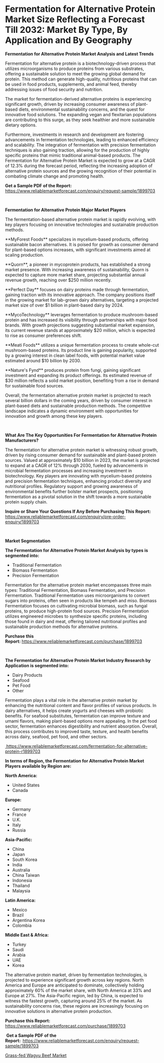 <p><h1>Fermentation for Alternative Protein Market Size Reflecting a Forecast Till 2032: Market By Type, By Application and By Geography</h1></p><p><strong>Fermentation for Alternative Protein Market Analysis and Latest Trends</strong></p>
<p><p>Fermentation for alternative protein is a biotechnology-driven process that utilizes microorganisms to produce proteins from various substrates, offering a sustainable solution to meet the growing global demand for protein. This method can generate high-quality, nutritious proteins that can be used in food products, supplements, and animal feed, thereby addressing issues of food security and nutrition.</p><p>The market for fermentation-derived alternative proteins is experiencing significant growth, driven by increasing consumer awareness of plant-based diets, environmental sustainability concerns, and the quest for innovative food solutions. The expanding vegan and flexitarian populations are contributing to this surge, as they seek healthier and more sustainable dietary options. </p><p>Furthermore, investments in research and development are fostering advancements in fermentation technologies, leading to enhanced efficiency and scalability. The integration of fermentation with precision fermentation techniques is also gaining traction, allowing for the production of highly specific proteins that mimic traditional animal-based products. The Fermentation for Alternative Protein Market is expected to grow at a CAGR of 12.3% during the forecast period, reflecting the increasing adoption of alternative protein sources and the growing recognition of their potential in combating climate change and promoting health.</p></p>
<p><strong>Get a Sample PDF of the Report:&nbsp;</strong> <a href="https://www.reliablemarketforecast.com/enquiry/request-sample/1899703?utm_campaign=1140&utm_medium=2&utm_source=Github&utm_content=ia&utm_term=15022025&utm_id=fermentation-for-alternative-protein">https://www.reliablemarketforecast.com/enquiry/request-sample/1899703</a></p>
<p>&nbsp;</p>
<p><strong>Fermentation for Alternative Protein Major Market Players</strong></p>
<p><p>The fermentation-based alternative protein market is rapidly evolving, with key players focusing on innovative technologies and sustainable production methods. </p><p>**MyForest Foods** specializes in mycelium-based products, offering sustainable bacon alternatives. It is poised for growth as consumer demand for plant-based options increases, with significant investments aimed at scaling production.</p><p>**Quorn**, a pioneer in mycoprotein products, has established a strong market presence. With increasing awareness of sustainability, Quorn is expected to capture more market share, projecting substantial annual revenue growth, reaching over $250 million recently.</p><p>**Perfect Day** focuses on dairy proteins made through fermentation, gaining traction with its innovative approach. The company positions itself in the growing market for lab-grown dairy alternatives, targeting a projected market size of over $1 billion in plant-based dairy by 2024.</p><p>**MycoTechnology** leverages fermentation to produce mushroom-based protein and has increased its visibility through partnerships with major food brands. With growth projections suggesting substantial market expansion, its current revenue stands at approximately $20 million, which is expected to rise as consumer preferences shift.</p><p>**Meati Foods** utilizes a unique fermentation process to create whole-cut mushroom-based proteins. Its product line is gaining popularity, supported by a growing interest in clean label foods, with potential market value estimated around $10 billion by 2030.</p><p>**Nature's Fynd** produces protein from fungi, gaining significant investment and expanding its product offerings. Its estimated revenue of $30 million reflects a solid market position, benefiting from a rise in demand for sustainable food sources.</p><p>Overall, the fermentation alternative protein market is projected to reach several billion dollars in the coming years, driven by consumer interest in plant-based diets and sustainable production methods. The competitive landscape indicates a dynamic environment with opportunities for innovation and growth among these key players.</p></p>
<p>&nbsp;</p>
<p><strong>What Are The Key Opportunities For Fermentation for Alternative Protein Manufacturers?</strong></p>
<p><p>The fermentation for alternative protein market is witnessing robust growth, driven by rising consumer demand for sustainable and plant-based protein sources. Valued at approximately $10 billion in 2023, the market is projected to expand at a CAGR of 12% through 2030, fueled by advancements in microbial fermentation processes and increasing investment in biotechnology. Key players are innovating with mycelium-based proteins and precision fermentation techniques, enhancing product diversity and nutritional profiles. Regulatory support and growing awareness of environmental benefits further bolster market prospects, positioning fermentation as a pivotal solution in the shift towards a more sustainable protein supply chain.</p></p>
<p><strong>Inquire or Share Your Questions If Any Before Purchasing This Report:</strong> <a href="https://www.reliablemarketforecast.com/enquiry/pre-order-enquiry/1899703?utm_campaign=1140&utm_medium=2&utm_source=Github&utm_content=ia&utm_term=15022025&utm_id=fermentation-for-alternative-protein">https://www.reliablemarketforecast.com/enquiry/pre-order-enquiry/1899703</a></p>
<p>&nbsp;</p>
<p><strong>Market Segmentation</strong></p>
<p><strong>The Fermentation for Alternative Protein Market Analysis by types is segmented into:</strong></p>
<p><ul><li>Traditional Fermentation</li><li>Biomass Fermentation</li><li>Precision Fermentation</li></ul></p>
<p><p>Fermentation for the alternative protein market encompasses three main types: Traditional Fermentation, Biomass Fermentation, and Precision Fermentation. Traditional Fermentation uses microorganisms to convert sugars into proteins, often seen in products like tempeh and miso. Biomass Fermentation focuses on cultivating microbial biomass, such as fungal proteins, to produce high-protein food sources. Precision Fermentation utilizes engineered microbes to synthesize specific proteins, including those found in dairy and meat, offering tailored nutritional profiles and sustainable production methods for alternative proteins.</p></p>
<p><strong>Purchase this Report:&nbsp;</strong><a href="https://www.reliablemarketforecast.com/purchase/1899703?utm_campaign=1140&utm_medium=2&utm_source=Github&utm_content=ia&utm_term=15022025&utm_id=fermentation-for-alternative-protein">https://www.reliablemarketforecast.com/purchase/1899703</a></p>
<p>&nbsp;</p>
<p><strong>The Fermentation for Alternative Protein Market Industry Research by Application is segmented into:</strong></p>
<p><ul><li>Dairy Products</li><li>Seafood</li><li>Pet Food</li><li>Other</li></ul></p>
<p><p>Fermentation plays a vital role in the alternative protein market by enhancing the nutritional content and flavor profiles of various products. In dairy alternatives, it helps create yogurts and cheeses with probiotic benefits. For seafood substitutes, fermentation can improve texture and umami flavors, making plant-based options more appealing. In the pet food sector, fermentation enhances digestibility and nutrient absorption. Overall, this process contributes to improved taste, texture, and health benefits across dairy, seafood, pet food, and other sectors.</p></p>
<p><a href="https://www.reliablemarketforecast.com/fermentation-for-alternative-protein-r1899703?utm_campaign=1140&utm_medium=2&utm_source=Github&utm_content=ia&utm_term=15022025&utm_id=fermentation-for-alternative-protein">&nbsp;https://www.reliablemarketforecast.com/fermentation-for-alternative-protein-r1899703</a></p>
<p><strong>In terms of Region, the Fermentation for Alternative Protein Market Players available by Region are:</strong></p>
<p>
    <p> <strong> North America: </strong>
        <ul>
            <li>United States</li>
            <li>Canada</li>
        </ul>
        </p> 
    <p> <strong> Europe: </strong>
        <ul>
            <li>Germany</li>
            <li>France</li>
            <li>U.K.</li>
            <li>Italy</li>
            <li>Russia</li>
        </ul>
        </p> 
    <p> <strong> Asia-Pacific: </strong>
        <ul>
            <li>China</li>
            <li>Japan</li>
            <li>South Korea</li>
            <li>India</li>
            <li>Australia</li>
            <li>China Taiwan</li>
            <li>Indonesia</li>
            <li>Thailand</li>
            <li>Malaysia</li>
        </ul>
        </p> 
    <p> <strong> Latin America: </strong>
        <ul>
            <li>Mexico</li>
            <li>Brazil</li>
            <li>Argentina Korea</li>
            <li>Colombia</li>
        </ul>
        </p> 
    <p> <strong> Middle East & Africa: </strong>
        <ul>
            <li>Turkey</li>
            <li>Saudi</li>
            <li>Arabia</li>
            <li>UAE</li>
            <li>Korea</li>
        </ul>
    </p>
    </p>
<p><p>The alternative protein market, driven by fermentation technologies, is projected to experience significant growth across key regions. North America and Europe are anticipated to dominate, collectively holding approximately 60% of the market share, with North America at 33% and Europe at 27%. The Asia-Pacific region, led by China, is expected to witness the fastest growth, capturing around 25% of the market. As sustainability concerns rise, these regions are increasingly focusing on innovative solutions in alternative protein production.</p></p>
<p><strong>Purchase this Report: </strong><a href="https://www.reliablemarketforecast.com/purchase/1899703?utm_campaign=1140&utm_medium=2&utm_source=Github&utm_content=ia&utm_term=15022025&utm_id=fermentation-for-alternative-protein">https://www.reliablemarketforecast.com/purchase/1899703</a></p>
<p>&nbsp;<strong>Get a Sample PDF of the Report:&nbsp;&nbsp;</strong><a href="https://www.reliablemarketforecast.com/enquiry/request-sample/1899703?utm_campaign=1140&utm_medium=2&utm_source=Github&utm_content=ia&utm_term=15022025&utm_id=fermentation-for-alternative-protein">https://www.reliablemarketforecast.com/enquiry/request-sample/1899703</a></p>
<p><strong></strong></p>
<p><p><a href="https://github.com/AKSHATREPORTPRIME/Market-Research-Report-List-7/blob/main/grass-fed-wagyu-beef-market.md?utm_campaign=1140&utm_medium=2&utm_source=Github&utm_content=ia&utm_term=15022025&utm_id=fermentation-for-alternative-protein">Grass-fed Wagyu Beef Market</a></p></p>
